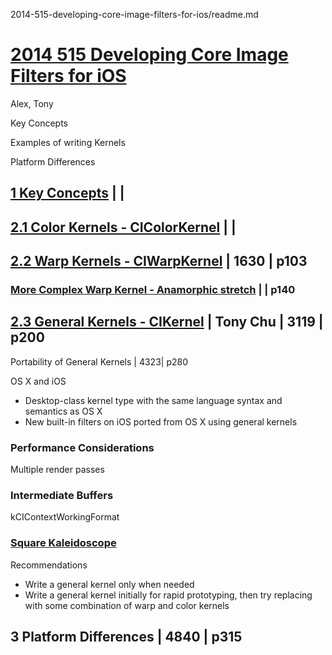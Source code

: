 2014-515-developing-core-image-filters-for-ios/readme.md

# [2014 515 Developing Core Image Filters for iOS](https://developer.apple.com/videos/play/wwdc2014/515)

Alex, Tony


Key Concepts

Examples of writing Kernels

Platform Differences


## [1 Key Concepts](1-key-concepts.md) | |


## [2.1 Color Kernels - CIColorKernel](2.1-color-kernels-cicolorkernel.md) | |


## [2.2 Warp Kernels - CIWarpKernel](2.2-warp-kernels-ciwrapkernel.md) | 1630 | p103

### [More Complex Warp Kernel - Anamorphic stretch](2.2.1-more-complex-warp-kernel-anamorphic-stretch.md) | | p140


## [2.3 General Kernels - CIKernel](2.3-general-kernels-cikernel.md) | Tony Chu | 3119 | p200



Portability of General Kernels | 4323| p280

OS X and iOS

* Desktop-class kernel type with the same language syntax and semantics as OS X
* New built-in filters on iOS ported from OS X using general kernels


### Performance Considerations

Multiple render passes


### Intermediate Buffers

kCIContextWorkingFormat


### [Square Kaleidoscope](2.3.1-square-kaleidoscope.md)


Recommendations

* Write a general kernel only when needed
* Write a general kernel initially for rapid prototyping, then try replacing   with some combination of warp and color kernels

## 3 Platform Differences | 4840 | p315
